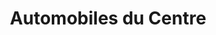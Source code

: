 ---
title: "Automobiles du Centre"
url: /bain-de-bretagne/automobiles-du-centre/
shop: Autowerkstatt
---